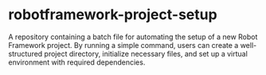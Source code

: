 # robotframework-project-setup
A repository containing a batch file for automating the setup of a new Robot Framework project. By running a simple command, users can create a well-structured project directory, initialize necessary files, and set up a virtual environment with required dependencies.
